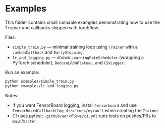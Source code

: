 # Examples

This folder contains small runnable examples demonstrating how to use the `Trainer` and callbacks shipped with torchflow.

Files:

- `simple_train.py` — minimal training loop using `Trainer` with a `LambdaCallback` and `EarlyStopping`.
- `lr_and_logging.py` — shows `LearningRateScheduler` (wrapping a PyTorch scheduler), `ReduceLROnPlateau`, and `CSVLogger`.

Run an example:

```bash
python examples/simple_train.py
python examples/lr_and_logging.py
```

Notes:
- If you want TensorBoard logging, install `tensorboard` and use `TensorBoardCallback(log_dir='runs/myrun')` when creating the `Trainer`.
- CI uses pytest: `.github/workflows/ci.yml` runs tests on pushes/PRs to `main`/`master`.
